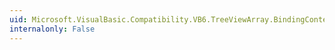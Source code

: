 ```yaml
---
uid: Microsoft.VisualBasic.Compatibility.VB6.TreeViewArray.BindingContextChanged
internalonly: False
---
```

